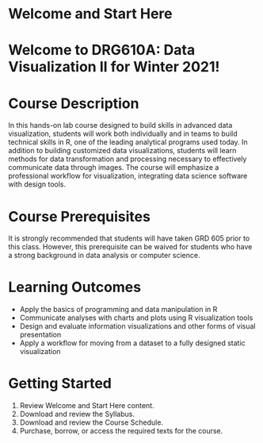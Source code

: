 # Welcome and Start Here

# Welcome to DRG610A: Data Visualization II for Winter 2021!

# Course Description

In this hands-on lab course designed to build skills in advanced data visualization, students will work both individually and in teams to build technical skills in R, one of the leading analytical programs used today. In addition to building customized data visualizations, students will learn methods for data transformation and processing necessary to effectively communicate data through images. The course will emphasize a professional workflow for visualization, integrating data science software with design tools.

# Course Prerequisites

It is strongly recommended that students will have taken GRD 605 prior to this class. However, this prerequisite can be waived for students who have a strong background in data analysis or computer science.

# Learning Outcomes

- Apply the basics of programming and data manipulation in R 
- Communicate analyses with charts and plots using R visualization tools 
- Design and evaluate information visualizations and other forms of visual presentation
- Apply a workflow for moving from a dataset to a fully designed static visualization

# Getting Started

1. Review Welcome and Start Here content.
2. Download and review the Syllabus.
3. Download and review the Course Schedule.
4. Purchase, borrow, or access the required texts for the course.

